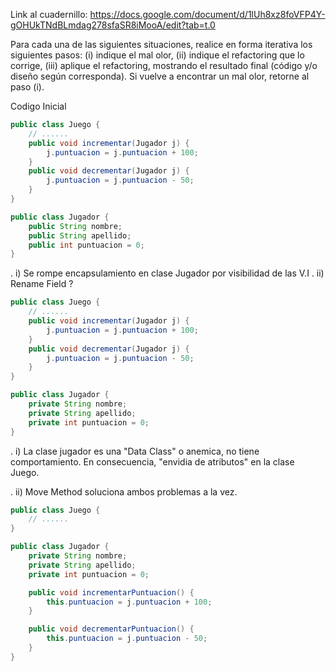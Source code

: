 Link al cuadernillo: https://docs.google.com/document/d/1lUh8xz8foVFP4Y-gOHUkTNdBLmdag278sfaSR8iMooA/edit?tab=t.0

Para cada una de las siguientes situaciones, realice en forma iterativa los siguientes pasos:
(i) indique el mal olor,
(ii) indique el refactoring que lo corrige, 
(iii) aplique el refactoring, mostrando el resultado final (código y/o diseño según corresponda). 
Si vuelve a encontrar un mal olor, retorne al paso (i). 


Codigo Inicial

``` java
public class Juego {
    // ......
    public void incrementar(Jugador j) {
        j.puntuacion = j.puntuacion + 100;
    }
    public void decrementar(Jugador j) {
        j.puntuacion = j.puntuacion - 50;
    }
}

public class Jugador {
    public String nombre;
    public String apellido;
    public int puntuacion = 0;
}
```

. i) Se rompe encapsulamiento en clase Jugador por visibilidad de las V.I
. ii) Rename Field ?

``` java
public class Juego {
    // ......
    public void incrementar(Jugador j) {
        j.puntuacion = j.puntuacion + 100;
    }
    public void decrementar(Jugador j) {
        j.puntuacion = j.puntuacion - 50;
    }
}

public class Jugador {
    private String nombre;
    private String apellido;
    private int puntuacion = 0;
}
```

. i) La clase jugador es una "Data Class" o anemica, no tiene comportamiento. En consecuencia, 
 "envidia de atributos" en la clase Juego.

. ii) Move Method soluciona ambos problemas a la vez.

``` java
public class Juego {
    // ......
}

public class Jugador {
    private String nombre;
    private String apellido;
    private int puntuacion = 0;

    public void incrementarPuntuacion() {
        this.puntuacion = j.puntuacion + 100;
    }

    public void decrementarPuntuacion() {
        this.puntuacion = j.puntuacion - 50;
    }
}
```

